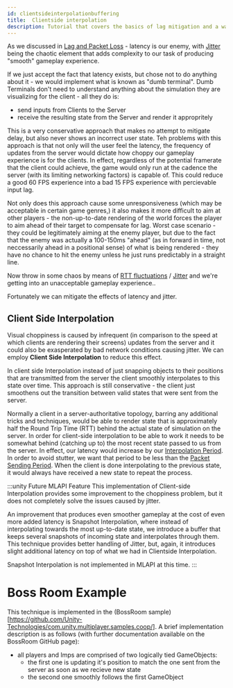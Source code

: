 ```yaml
---
id: clientsideinterpolationbuffering
title:  Clientside interpolation
description: Tutorial that covers the basics of lag mitigation and a way to produce smooth gameplay.
---
```


As we discussed in [Lag and Packet Loss](lagandpacketloss.md) - latency is our enemy, with [Jitter](lagandpacketloss#jitter) being the chaotic element that adds complexity to our task of producing "smooth" gameplay experience.

If we just accept the fact that latency exists, but chose not to do anything about it - we would implement what is known as "dumb terminal". Dumb Terminals don't need to understand anything about the simulation they are visualizing for the client - all they do is:

 - send inputs from Clients to the Server
 - receive the resulting state from the Server and render it appropritely

This is a very conservative approach that makes no attempt to mitigate delay, but also never shows an incorrect user state. Teh problems with this approach is that not only will the user feel the latency, the frequency of updates from the server would dictate how choppy our gameplay experience is for the clients. In effect, regardless of the potential framerate that the client could achieve, the game would only run at the cadence the server (with its limiting networking factors) is capable of.  This could reduce a good 60 FPS experience into a  bad 15 FPS experience with percievable input lag.

Not only does this  approach cause some unresponsiveness (which may be acceptable in certain game genres,) it also makes it more difficult to aim at other players - the non-up-to-date rendering of the world forces the player to aim ahead of their target to compensate for lag. Worst case scenario - they could be legitimately aiming at the enemy player, but due to the fact that the enemy was actually a 100-150ms "ahead" (as in forward in time, not neccessarily ahead in a positional sense) of what is being rendered - they have no chance to hit the enemy unless he just runs predictably in a straight line. 

Now throw in some chaos by means of [RTT fluctuations](lagandpacketloss#round-trip-time-rtt) / [Jitter](lagandpacketloss#jitter) and we're getting into an unacceptable gameplay experience..

Fortunately we can mitigate the effects of latency and jitter.

## Client Side Interpolation

Visual choppiness is caused by infrequent (in comparison to the speed at which clients are rendering their screens) updates from the server and it could also be exasperated by bad network conditions causing jitter. We can employ **Client Side Interpolation** to reduce this effect. 

In client side Interpolation instead of just snapping objects to their positions that are transmitted from the server the client smoothly interpolates to this state over time. This approach is still conservative - the client just smoothens out the transition between valid states that were sent from the server. 

Normally a client in a server-authoritative topology, barring any additional tricks and techniques, would be able to render state that is approximately half the Round Trip Time (RTT) behind the actual state of simulation on the server. In order for client-side interpolation to be able to work it needs to be somewhat behind (catching up to) the most recent state passed to us from the server. In effect, our latency would increase by our [Interpolation Period](../reference/glossary/network-latency-management#interpolation-period).  In order to avoid stutter, we want that period to be less than the [Packet Sending Period](../reference/glossary/network-latency-management#packet-sending-period).  When the client is done interpolating to the previous state, it would always have received a new state to repeat the process. 


:::unity Future MLAPI Feature
This implementation of Client-side Interpolation provides some improvement to the choppiness problem, but it does not completely solve the issues caused by jitter.

An improvement that produces even smoother gameplay at the cost of even more added latency is Snapshot Interpolation, where instead of interpolating towards the most up-to-date state, we introduce a buffer that keeps several snapshots of incoming state and interpolates through them. This technique provides better handling of Jitter, but, again, it introduces slight additional latency on top of what we had in Clientside Interpolation.

Snapshot Interpolation is not implemented in MLAPI at this time.
:::


# Boss Room Example 


This technique is implemented in the (BossRoom sample)[https://github.com/Unity-Technologies/com.unity.multiplayer.samples.coop/]. A brief implementation description is as follows (with further documentation available on the BossRoom GitHub page):

 - all players and Imps are comprised of two logically tied GameObjects:
    - the first one is updating it's position to match the one sent from the server as soon as we recieve new state
    - the second one smoothly follows the first GameObject
